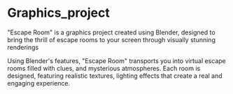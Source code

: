 # Graphics_project

"Escape Room" is a graphics project created using Blender, designed to bring the thrill of escape rooms to your screen through visually stunning renderings

Using Blender's features, "Escape Room" transports you into virtual escape rooms filled with clues, and mysterious atmospheres. Each room is designed, featuring realistic textures, lighting effects that create a real and engaging experience.
